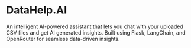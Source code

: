# DataHelp.AI
An intelligent AI-powered assistant that lets you chat with your uploaded CSV files and get AI generated insights. Built using Flask, LangChain, and OpenRouter for seamless data-driven insights.
